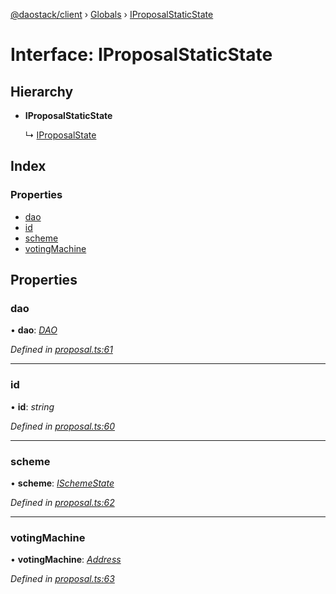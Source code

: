 [@daostack/client](../README.md) › [Globals](../globals.md) › [IProposalStaticState](iproposalstaticstate.md)

# Interface: IProposalStaticState

## Hierarchy

* **IProposalStaticState**

  ↳ [IProposalState](iproposalstate.md)

## Index

### Properties

* [dao](iproposalstaticstate.md#dao)
* [id](iproposalstaticstate.md#id)
* [scheme](iproposalstaticstate.md#scheme)
* [votingMachine](iproposalstaticstate.md#votingmachine)

## Properties

###  dao

• **dao**: *[DAO](../classes/dao.md)*

*Defined in [proposal.ts:61](https://github.com/daostack/client/blob/a73e635/src/proposal.ts#L61)*

___

###  id

• **id**: *string*

*Defined in [proposal.ts:60](https://github.com/daostack/client/blob/a73e635/src/proposal.ts#L60)*

___

###  scheme

• **scheme**: *[ISchemeState](ischemestate.md)*

*Defined in [proposal.ts:62](https://github.com/daostack/client/blob/a73e635/src/proposal.ts#L62)*

___

###  votingMachine

• **votingMachine**: *[Address](../globals.md#address)*

*Defined in [proposal.ts:63](https://github.com/daostack/client/blob/a73e635/src/proposal.ts#L63)*

